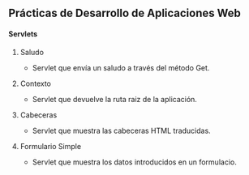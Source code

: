 ## Prácticas de Desarrollo de Aplicaciones Web

#### Servlets

1. Saludo
    * Servlet que envía un saludo a través del método Get.

2. Contexto
    * Servlet que devuelve la ruta raiz de la aplicación. 

3. Cabeceras
    * Servlet que muestra las cabeceras HTML traducidas.
    
4. Formulario Simple
   * Servlet que muestra los datos introducidos en un formulacio.
